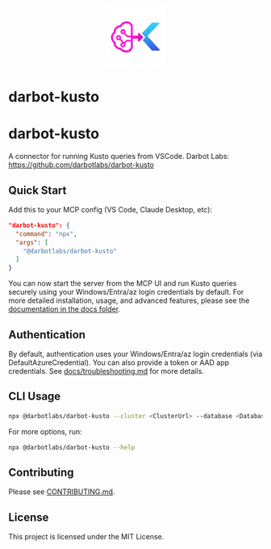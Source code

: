 <p align="center">
  <img src="logo.png" alt="darbot-kusto logo" width="120"/>
</p>

# darbot-kusto


# darbot-kusto

A connector for running Kusto queries from VSCode.
Darbot Labs: <https://github.com/darbotlabs/darbot-kusto>

## Quick Start

Add this to your MCP config (VS Code, Claude Desktop, etc):

```json
"darbot-kusto": {
  "command": "npx",
  "args": [
    "@darbotlabs/darbot-kusto"
  ]
}
```

You can now start the server from the MCP UI and run Kusto queries securely using your Windows/Entra/az login credentials by default.
For more detailed installation, usage, and advanced features, please see the [documentation in the docs folder](./docs/).

## Authentication

By default, authentication uses your Windows/Entra/az login credentials (via DefaultAzureCredential).
You can also provide a token or AAD app credentials. See [docs/troubleshooting.md](./docs/troubleshooting.md) for more details.

## CLI Usage

```sh
npx @darbotlabs/darbot-kusto --cluster <ClusterUrl> --database <Database> query "<Your Kusto Query>"
```

For more options, run:

```sh
npx @darbotlabs/darbot-kusto --help
```

## Contributing

Please see [CONTRIBUTING.md](./CONTRIBUTING.md).

## License

This project is licensed under the MIT License.
